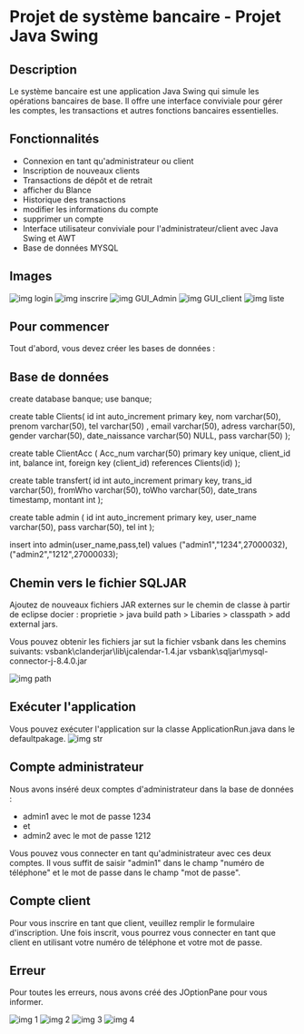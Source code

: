 # Projet de système bancaire - Projet Java Swing

## Description
Le système bancaire est une application Java Swing qui simule les opérations bancaires de base. Il offre une interface conviviale pour gérer les comptes, les transactions et autres fonctions bancaires essentielles.

## Fonctionnalités
- Connexion en tant qu'administrateur ou client
- Inscription de nouveaux clients
- Transactions de dépôt et de retrait
- afficher du Blance
- Historique des transactions
- modifier les informations du compte
- supprimer un compte
- Interface utilisateur conviviale pour l'administrateur/client avec Java Swing et AWT
- Base de données MYSQL

## Images
![img login](img/login.png)
![img inscrire](img/inscrire.png)
![img GUI_Admin](img/GUI_Admin.png)
![img GUI_client](img/GUI_client.png)
![img liste](img/liste.png)

## Pour commencer
Tout d'abord, vous devez créer les bases de données :

## Base de données

create database banque;
use banque;

create table Clients(
id int auto_increment primary key,
nom varchar(50),
prenom varchar(50),
tel varchar(50) ,
email varchar(50),
adress varchar(50),
gender varchar(50),
date_naissance varchar(50) NULL,
pass varchar(50)
);

create table ClientAcc (
Acc_num varchar(50) primary key unique,
client_id int,
balance int,
foreign key (client_id) references Clients(id)
);

create table transfert(
id int auto_increment primary key,
trans_id varchar(50),
fromWho varchar(50),
toWho varchar(50),
date_trans timestamp,
montant int
);

create table admin (
id int auto_increment primary key,
user_name varchar(50),
pass varchar(50),
tel int
);

insert into admin(user_name,pass,tel) values
("admin1","1234",27000032),
("admin2","1212",27000033);


## Chemin vers le fichier SQLJAR
Ajoutez de nouveaux fichiers JAR externes sur le chemin de classe à partir de eclipse docier :
proprietie > java build path > Libaries > classpath > add external jars.

Vous pouvez obtenir les fichiers jar sut la fichier vsbank dans les chemins suivants:
vsbank\clanderjar\lib\jcalendar-1.4.jar
vsbank\sqljar\mysql-connector-j-8.4.0.jar

![img path](img/path.png)


## Exécuter l'application
Vous pouvez exécuter l'application sur la classe ApplicationRun.java dans le defaultpakage.
![img str](img/str.png)



## Compte administrateur
Nous avons inséré deux comptes d'administrateur dans la base de données :
- admin1 avec le mot de passe 1234
- et
- admin2 avec le mot de passe 1212

Vous pouvez vous connecter en tant qu'administrateur avec ces deux comptes. Il vous suffit de saisir "admin1" dans le champ "numéro de téléphone" et le mot de passe dans le champ "mot de passe".

## Compte client
Pour vous inscrire en tant que client, veuillez remplir le formulaire d'inscription. Une fois inscrit, vous pourrez vous connecter en tant que client en utilisant votre numéro de téléphone et votre mot de passe.

## Erreur
Pour toutes les erreurs, nous avons créé des JOptionPane pour vous informer.

![img 1](img/1.png)
![img 2](img/2.png)
![img 3](img/3.png)
![img 4](img/4.png)



